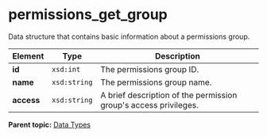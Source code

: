 # permissions\_get\_group

Data structure that contains basic information about a permissions group.

|Element|Type|Description|
|-------|----|-----------|
|**id** |`xsd:int` | The permissions group ID. |
|**name** |`xsd:string` | The permissions group name. |
|**access** |`xsd:string` | A brief description of the permission group's access privileges. |

**Parent topic:** [Data Types](../data_types/c_datatypes.md)

